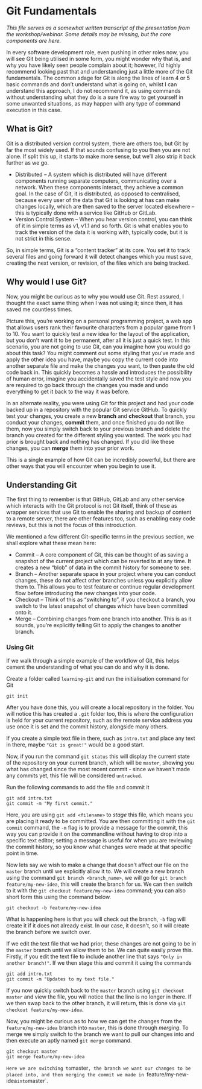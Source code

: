 # Git Fundamentals

*This file serves as a somewhat written transcript of the presentation from the workshop/webinar. Some details may be missing, but the core components are here.*

In every software development role, even pushing in other roles now, you will see Git being utilised in some form, you might wonder why that is, and why you have likely seen people complain about it; however, I’d highly recommend looking past that and understanding just a little more of the Git fundamentals. The common adage for Git is along the lines of learn 4 or 5 basic commands and don’t understand what is going on, whilst I can understand this approach, I do not recommend it, as using commands without understanding what they do is a sure fire way to get yourself in some unwanted situations, as may happen with any type of command execution in this case.

## What is Git?
Git is a distributed version control system, there are others too, but Git by far the most widely used. If that sounds confusing to you then you are not alone. If split this up, it starts to make more sense, but we’ll also strip it back further as we go.

- Distributed – A system which is distributed will have different components running separate computers, communicating over a network. When these components interact, they achieve a common goal. In the case of Git, it is distributed, as opposed to centralised, because every user of the data that Git is looking at has can make changes locally, which are then saved to the server located elsewhere – this is typically done with a service like GitHub or GitLab.
- Version Control System – When you hear version control, you can think of it in simple terms as v1, v1.1 and so forth. Git is what enables you to track the version of the data it is working with, typically code, but it is not strict in this sense.

So, in simple terms, Git is a “content tracker” at its core. You set it to track several files and going forward it will detect changes which you must save, creating the next version, or revision, of the files which are being tracked.

## Why would I use Git?
Now, you might be curious as to why you would use Git. Rest assured, I thought the exact same thing when I was not using it; since then, it has saved me countless times.

Picture this, you’re working on a personal programming project, a web app that allows users rank their favourite characters from a popular game from 1 to 10. You want to quickly test a new idea for the layout of the application, but you don’t want it to be permanent, after all it is just a quick test. In this scenario, you are not going to use Git, can you imagine how you would go about this task? You might comment out some styling that you’ve made and apply the other idea you have, maybe you copy the current code into another separate file and make the changes you want, to then paste the old code back in. This quickly becomes a hassle and introduces the possibility of human error, imagine you accidentally saved the test style and now you are required to go back through the changes you made and undo everything to get it back to the way it was before.

In an alternate reality, you were using Git for this project and had your code backed up in a repository with the popular Git service GitHub. To quickly test your changes, you create a new **branch** and **checkout** that branch, you conduct your changes, **commit** them, and once finished you do not like them, now you simply switch back to your previous branch and delete the branch you created for the different styling you wanted. The work you had prior is brought back and nothing has changed. If you did like these changes, you can **merge** them into your prior work.

This is a single example of how Git can be incredibly powerful, but there are other ways that you will encounter when you begin to use it.

## Understanding Git
The first thing to remember is that GitHub, GitLab and any other service which interacts with the Git protocol is not Git itself, think of these as wrapper services that use Git to enable the sharing and backup of content to a remote server, there are other features too, such as enabling easy code reviews, but this is not the focus of this introduction. 

We mentioned a few different Git-specific terms in the previous section, we shall explore what these mean here:

- Commit – A core component of Git, this can be thought of as saving a snapshot of the current project which can be reverted to at any time. It creates a new “blob” of data in the commit history for someone to see.
- Branch – Another separate space in your project where you can conduct changes, these do not affect other branches unless you explicitly allow them to. This allows you to test feature or continue regular development flow before introducing the new changes into your code.
- Checkout – Think of this as “switching to”, if you checkout a branch, you switch to the latest snapshot of changes which have been committed onto it.
- Merge – Combining changes from one branch into another. This is as it sounds, you’re explicitly telling Git to apply the changes to another branch.

### Using Git
If we walk through a simple example of the workflow of Git, this helps cement the understanding of what you can do and why it is done.

Create a folder called `learning-git` and run the initialisation command for Git

    git init

After you have done this, you will create a local repository in the folder. You will notice this has created a `.git` folder too, this is where the configuration is held for your current repository, such as the remote service address you use once it is set and the commit history, alongside many others.

If you create a simple text file in there, such as `intro.txt` and place any text in there, maybe `"Git is great!"` would be a good start.

Now, if you run the command `git status` this will display the current state of the repository on your current branch, which will be `master`, showing you what has changed since the most recent commit - since we haven't made any commits yet, this file will be considered `untracked`.

Run the following commands to add the file and commit it

    git add intro.txt
    git commit -m "My first commit."

Here, you are using `git add <filename>` to *stage* this file, which means you are placing it ready to be committed. You are then committing it with the `git commit` command, the `-m` flag is to provide a message for the commit, this way you can provide it on the commandline without having to drop into a specific text editor; setting a message is useful for when you are reviewing the commit history, so you know what changes were made at that specific point in time.

Now lets say we wish to make a change that doesn't affect our file on the `master` branch until we explicitly allow it to. We will create a new branch using the command `git branch <branch_name>`, we will go for `git branch feature/my-new-idea`, this will create the branch for us. We can then switch to it with the `git checkout feature/my-new-idea` command; you can also short form this using the command below.

    git checkout -b feature/my-new-idea

What is happening here is that you will check out the branch, `-b` flag will create it if it does not already exist. In our case, it doesn't, so it will create the branch before we switch over.

If we edit the text file that we had prior, these changes are not going to be in the `master` branch until we allow them to be. We can quite easily prove this. Firstly, if you edit the text file to include another line that says `"Only in another branch!"`. If we then stage this and commit it using the commands
 
    git add intro.txt 
    git commit -m "Updates to my text file."

If you now quickly switch back to the `master` branch using `git checkout master` and view the file, you will notice that the line is no longer in there. If we then swap back to the other branch, it will return, this is done via `git checkout feature/my-new-idea`.

Now, you might be curious as to how we can get the changes from the `feature/my-new-idea` branch into `master`, this is done through *merging*. To merge we simply switch to the branch we want to pull our changes into and then execute an aptly named `git merge` command.

    git checkout master
    git merge feature/my-new-idea
`
Here we are switching to `master`, the branch we want our changes to be placed into, and then merging the commit we made in `feature/my-new-idea` into `master`.

